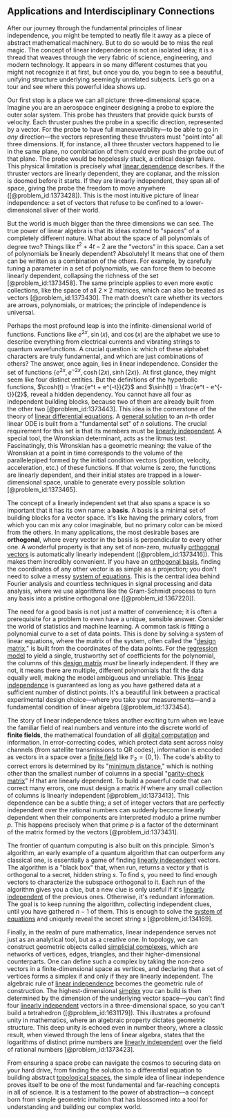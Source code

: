 ## Applications and Interdisciplinary Connections

After our journey through the fundamental principles of linear independence, you might be tempted to neatly file it away as a piece of abstract mathematical machinery. But to do so would be to miss the real magic. The concept of linear independence is not an isolated idea; it is a thread that weaves through the very fabric of science, engineering, and modern technology. It appears in so many different costumes that you might not recognize it at first, but once you do, you begin to see a beautiful, unifying structure underlying seemingly unrelated subjects. Let’s go on a tour and see where this powerful idea shows up.

Our first stop is a place we can all picture: three-dimensional space. Imagine you are an aerospace engineer designing a probe to explore the outer solar system. This probe has thrusters that provide quick bursts of velocity. Each thruster pushes the probe in a specific direction, represented by a vector. For the probe to have full maneuverability—to be able to go in *any* direction—the vectors representing these thrusters must "point into" all three dimensions. If, for instance, all three thruster vectors happened to lie in the same plane, no combination of them could ever push the probe out of that plane. The probe would be hopelessly stuck, a critical design failure. This physical limitation is precisely what [linear dependence](@article_id:149144) describes. If the thruster vectors are linearly dependent, they are coplanar, and the mission is doomed before it starts. If they are linearly independent, they span all of space, giving the probe the freedom to move anywhere ([@problem_id:1373428]). This is the most intuitive picture of linear independence: a set of vectors that refuse to be confined to a lower-dimensional sliver of their world.

But the world is much bigger than the three dimensions we can see. The true power of linear algebra is that its ideas extend to "spaces" of a completely different nature. What about the space of all polynomials of degree two? Things like $t^2 + 4t - 2$ are the "vectors" in this space. Can a set of polynomials be linearly dependent? Absolutely! It means that one of them can be written as a combination of the others. For example, by carefully tuning a parameter in a set of polynomials, we can force them to become linearly dependent, collapsing the richness of the set [@problem_id:1373458]. The same principle applies to even more exotic collections, like the space of all $2 \times 2$ matrices, which can also be treated as vectors [@problem_id:1373430]. The math doesn't care whether its vectors are arrows, polynomials, or matrices; the principle of independence is universal.

Perhaps the most profound leap is into the infinite-dimensional world of functions. Functions like $e^{2x}$, $\sin(x)$, and $\cos(x)$ are the alphabet we use to describe everything from electrical currents and vibrating strings to quantum wavefunctions. A crucial question is: which of these alphabet characters are truly fundamental, and which are just combinations of others? The answer, once again, lies in linear independence. Consider the set of functions $\{e^{2x}, e^{-2x}, \cosh(2x), \sinh(2x)\}$. At first glance, they might seem like four distinct entities. But the definitions of the hyperbolic functions, $\cosh(t) = \frac{e^t + e^{-t}}{2}$ and $\sinh(t) = \frac{e^t - e^{-t}}{2}$, reveal a hidden dependency. You cannot have all four as independent building blocks, because two of them are already built from the other two [@problem_id:1373443]. This idea is the cornerstone of the theory of [linear differential equations](@article_id:149871). A [general solution](@article_id:274512) to an $n$-th order linear ODE is built from a "fundamental set" of $n$ solutions. The crucial requirement for this set is that its members must be [linearly independent](@article_id:147713). A special tool, the Wronskian determinant, acts as the litmus test. Fascinatingly, this Wronskian has a geometric meaning: the value of the Wronskian at a point in time corresponds to the volume of the parallelepiped formed by the initial condition vectors (position, velocity, acceleration, etc.) of these functions. If that volume is zero, the functions are linearly dependent, and their initial states are trapped in a lower-dimensional space, unable to generate every possible solution [@problem_id:1373465].

The concept of a linearly independent set that also spans a space is so important that it has its own name: a **basis**. A basis is a minimal set of building blocks for a vector space. It's like having the primary colors, from which you can mix any color imaginable, but no primary color can be mixed from the others. In many applications, the most desirable bases are **orthogonal**, where every vector in the basis is perpendicular to every other one. A wonderful property is that any set of non-zero, mutually [orthogonal vectors](@article_id:141732) is automatically linearly independent ([@problem_id:1373416]). This makes them incredibly convenient. If you have an [orthogonal basis](@article_id:263530), finding the coordinates of any other vector is as simple as a projection; you don't need to solve a messy [system of equations](@article_id:201334). This is the central idea behind Fourier analysis and countless techniques in signal processing and data analysis, where we use algorithms like the Gram-Schmidt process to turn any basis into a pristine orthogonal one ([@problem_id:1367220]).

The need for a good basis is not just a matter of convenience; it is often a prerequisite for a problem to even have a unique, sensible answer. Consider the world of statistics and machine learning. A common task is fitting a polynomial curve to a set of data points. This is done by solving a system of linear equations, where the matrix of the system, often called the "[design matrix](@article_id:165332)," is built from the coordinates of the data points. For the [regression model](@article_id:162892) to yield a single, trustworthy set of coefficients for the polynomial, the columns of this [design matrix](@article_id:165332) *must* be linearly independent. If they are not, it means there are multiple, different polynomials that fit the data equally well, making the model ambiguous and unreliable. This [linear independence](@article_id:153265) is guaranteed as long as you have gathered data at a sufficient number of distinct points. It's a beautiful link between a practical experimental design choice—where you take your measurements—and a fundamental condition of linear algebra [@problem_id:1373454].

The story of linear independence takes another exciting turn when we leave the familiar field of real numbers and venture into the discrete world of **finite fields**, the mathematical foundation of all [digital computation](@article_id:186036) and information. In error-correcting codes, which protect data sent across noisy channels (from satellite transmissions to QR codes), information is encoded as vectors in a space over a [finite field](@article_id:150419) like $\mathbb{F}_2 = \{0, 1\}$. The code's ability to correct errors is determined by its "[minimum distance](@article_id:274125)," which is nothing other than the smallest number of columns in a special "[parity-check matrix](@article_id:276316)" $H$ that are linearly dependent. To build a powerful code that can correct many errors, one must design a matrix $H$ where any small collection of columns is linearly independent [@problem_id:1373413]. This dependence can be a subtle thing; a set of integer vectors that are perfectly independent over the rational numbers can suddenly become linearly dependent when their components are interpreted modulo a prime number $p$. This happens precisely when that prime $p$ is a factor of the determinant of the matrix formed by the vectors [@problem_id:1373431].

The frontier of quantum computing is also built on this principle. Simon's algorithm, an early example of a quantum algorithm that can outperform any classical one, is essentially a game of finding [linearly independent](@article_id:147713) vectors. The algorithm is a "black box" that, when run, returns a vector $y$ that is orthogonal to a secret, hidden string $s$. To find $s$, you need to find enough vectors to characterize the subspace orthogonal to it. Each run of the algorithm gives you a clue, but a new clue is only useful if it's [linearly independent](@article_id:147713) of the previous ones. Otherwise, it's redundant information. The goal is to keep running the algorithm, collecting independent clues, until you have gathered $n-1$ of them. This is enough to solve the [system of equations](@article_id:201334) and uniquely reveal the secret string $s$ [@problem_id:134169].

Finally, in the realm of pure mathematics, linear independence serves not just as an analytical tool, but as a creative one. In topology, we can construct geometric objects called [simplicial complexes](@article_id:159967), which are networks of vertices, edges, triangles, and their higher-dimensional counterparts. One can define such a complex by taking the non-zero vectors in a finite-dimensional space as vertices, and declaring that a set of vertices forms a simplex if and only if they are linearly independent. The algebraic rule of [linear independence](@article_id:153265) becomes the geometric rule of construction. The highest-dimensional [simplex](@article_id:270129) you can build is then determined by the dimension of the underlying vector space—you can't find four [linearly independent](@article_id:147713) vectors in a three-dimensional space, so you can't build a tetrahedron ([@problem_id:1631179]). This illustrates a profound unity in mathematics, where an algebraic property dictates geometric structure. This deep unity is echoed even in number theory, where a classic result, when viewed through the lens of linear algebra, states that the logarithms of distinct prime numbers are [linearly independent](@article_id:147713) over the field of rational numbers [@problem_id:1373423].

From ensuring a space probe can navigate the cosmos to securing data on your hard drive, from finding the solution to a differential equation to building abstract [topological spaces](@article_id:154562), the simple idea of linear independence proves itself to be one of the most fundamental and far-reaching concepts in all of science. It is a testament to the power of abstraction—a concept born from simple geometric intuition that has blossomed into a tool for understanding and building our complex world.